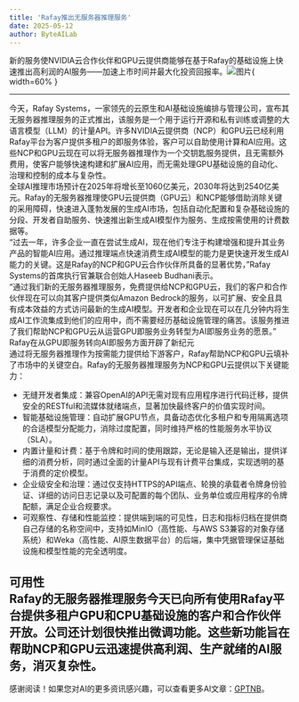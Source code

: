 ```yaml
---
title: 'Rafay推出无服务器推理服务'
date: 2025-05-12
author: ByteAILab
---
```


新的服务使NVIDIA云合作伙伴和GPU云提供商能够在基于Rafay的基础设施上快速推出高利润的AI服务——加速上市时间并最大化投资回报率。![图片](https://ai-techpark.com/wp-content/uploads/Rafay-Launches.jpg){ width=60% }

---
  
今天，Rafay Systems，一家领先的云原生和AI基础设施编排与管理公司，宣布其无服务器推理服务的正式推出，该服务是一个用于运行开源和私有训练或调整的大语言模型（LLM）的计量API。许多NVIDIA云提供商（NCP）和GPU云已经利用Rafay平台为客户提供多租户的即服务体验，客户可以自助使用计算和AI应用。这些NCP和GPU云现在可以将无服务器推理作为一个交钥匙服务提供，且无需额外费用，使客户能够快速构建和扩展AI应用，而无需处理GPU基础设施的自动化、治理和控制的成本与复杂性。  
全球AI推理市场预计在2025年将增长至1060亿美元，2030年将达到2540亿美元。Rafay的无服务器推理使GPU云提供商（GPU云）和NCP能够借助消除关键的采用障碍，快速进入蓬勃发展的生成AI市场，包括自动化配置和复杂基础设施的分段、开发者自助服务、快速推出新生成AI模型作为服务、生成按需使用的计费数据等。  
“过去一年，许多企业一直在尝试生成AI，现在他们专注于构建增强和提升其业务产品的智能AI应用。通过推理端点快速消费生成AI模型的能力是更快速开发生成AI能力的关键。这是Rafay的NCP和GPU云合作伙伴所具备的显著优势，”Rafay Systems的首席执行官兼联合创始人Haseeb Budhani表示。  
“通过我们新的无服务器推理服务，免费提供给NCP和GPU云，我们的客户和合作伙伴现在可以向其客户提供类似Amazon Bedrock的服务，以可扩展、安全且具有成本效益的方式访问最新的生成AI模型。开发者和企业现在可以在几分钟内将生成AI工作流集成到他们的应用中，而不需要经历基础设施管理的痛苦。该服务推进了我们帮助NCP和GPU云从运营GPU即服务业务转型为AI即服务业务的愿景。”  
Rafay在从GPU即服务转向AI即服务方面开辟了新纪元  
通过将无服务器推理作为按需能力提供给下游客户，Rafay帮助NCP和GPU云填补了市场中的关键空白。Rafay的无服务器推理服务为NCP和GPU云提供以下关键能力：

- 无缝开发者集成：兼容OpenAI的API无需对现有应用程序进行代码迁移，提供安全的RESTful和流媒体就绪端点，显著加快最终客户的价值实现时间。
- 智能基础设施管理：自动扩展GPU节点，具备动态优化多租户和专用隔离选项的合适模型分配能力，消除过度配置，同时维持严格的性能服务水平协议（SLA）。
- 内置计量和计费：基于令牌和时间的使用跟踪，无论是输入还是输出，提供详细的消费分析，同时通过全面的计量API与现有计费平台集成，实现透明的基于消费的定价模型。
- 企业级安全和治理：通过仅支持HTTPS的API端点、轮换的承载者令牌身份验证、详细的访问日志记录以及可配置的每个团队、业务单位或应用程序的令牌配额，满足企业合规要求。
- 可观察性、存储和性能监控：提供端到端的可见性，日志和指标归档在提供商自己存储的名称空间中，支持如MinIO（高性能、与AWS S3兼容的对象存储系统）和Weka（高性能、AI原生数据平台）的后端，集中凭据管理保证基础设施和模型性能的完全透明度。

可用性  
Rafay的无服务器推理服务今天已向所有使用Rafay平台提供多租户GPU和CPU基础设施的客户和合作伙伴开放。公司还计划很快推出微调功能。这些新功能旨在帮助NCP和GPU云迅速提供高利润、生产就绪的AI服务，消灭复杂性。
---
感谢阅读！如果您对AI的更多资讯感兴趣，可以查看更多AI文章：[GPTNB](https://gptnb.com)。